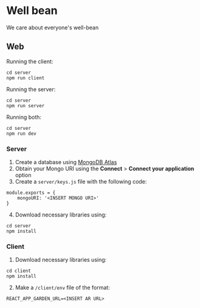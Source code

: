 # Well bean

We care about everyone's well-bean

## Web

Running the client:
```
cd server
npm run client
```

Running the server:
```
cd server
npm run server
```

Running both:
```
cd server
npm run dev
```

### Server

1. Create a database using [MongoDB Atlas](https://www.mongodb.com/cloud/atlas)
2. Obtain your Mongo URI using the __Connect__ > __Connect your application__ option
3. Create a `server/keys.js` file with the following code:

```
module.exports = {
    mongoURI: '<INSERT MONGO URI>'
}
```

4. Download necessary libraries using:
```
cd server
npm install
```

### Client

1. Download necessary libraries using:
```
cd client
npm install
```

2. Make a `/client/env` file of the format:
```
REACT_APP_GARDEN_URL=<INSERT AR URL>
```